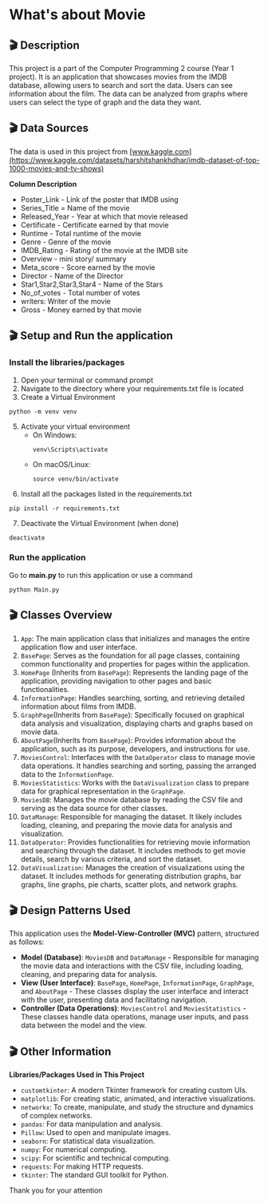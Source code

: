# What's about Movie

## 🎬 Description
This project is a part of the Computer Programming 2 course (Year 1 project). It is an application that showcases movies from the IMDB database, allowing users to search and sort the data. Users can see information about the film. The data can be analyzed from graphs where users can select the type of graph and the data they want.

## 🎬 Data Sources
The data is used in this project from [www.kaggle.com](https://www.kaggle.com/datasets/harshitshankhdhar/imdb-dataset-of-top-1000-movies-and-tv-shows)

**Column Description**
- Poster_Link - Link of the poster that IMDB using
- Series_Title = Name of the movie
- Released_Year - Year at which that movie released
- Certificate - Certificate earned by that movie
- Runtime - Total runtime of the movie
- Genre - Genre of the movie
- IMDB_Rating - Rating of the movie at the IMDB site
- Overview - mini story/ summary
- Meta_score - Score earned by the movie
- Director - Name of the Director
- Star1,Star2,Star3,Star4 - Name of the Stars
- No_of_votes - Total number of votes
- writers: Writer of the movie
- Gross - Money earned by that movie
 
## 🎬 Setup and Run the application
### Install the libraries/packages
1. Open your terminal or command prompt
2. Navigate to the directory where your requirements.txt file is located
3. Create a Virtual Environment
```
python -m venv venv
```
5. Activate your virtual environment
   * On Windows:
     ```
     venv\Scripts\activate
     ```
   * On macOS/Linux:
     ```
     source venv/bin/activate
     ```
6.  Install all the packages listed in the requirements.txt
```
pip install -r requirements.txt
```
7. Deactivate the Virtual Environment (when done)
```
deactivate
```
### Run the application
Go to **main.py** to run this application or use a command
```
python Main.py
```
 
## 🎬 Classes Overview
1. `App`: The main application class that initializes and manages the entire application flow and user interface.
2. `BasePage`: Serves as the foundation for all page classes, containing common functionality and properties for pages within the application.
3. `HomePage` (Inherits from `BasePage`): Represents the landing page of the application, providing navigation to other pages and basic functionalities.
4. `InformationPage`: Handles searching, sorting, and retrieving detailed information about films from IMDB.
5. `GraphPage`(Inherits from `BasePage`): Specifically focused on graphical data analysis and visualization, displaying charts and graphs based on movie data.
6. `AboutPage`(Inherits from `BasePage`): Provides information about the application, such as its purpose, developers, and instructions for use.
7. `MoviesControl`: Interfaces with the `DataOperator` class to manage movie data operations. It handles searching and sorting, passing the arranged data to the `InformationPage`.
8. `MoviesStatistics`: Works with the `DataVisualization` class to prepare data for graphical representation in the `GraphPage`.
9. `MoviesDB`: Manages the movie database by reading the CSV file and serving as the data source for other classes.
10. `DataManage`: Responsible for managing the dataset. It likely includes loading, cleaning, and preparing the movie data for analysis and visualization.
11. `DataOperator`: Provides functionalities for retrieving movie information and searching through the dataset. It includes methods to get movie details, search by various criteria, and sort the dataset.
12. `DataVisualization`: Manages the creation of visualizations using the dataset. It includes methods for generating distribution graphs, bar graphs, line graphs, pie charts, scatter plots, and network graphs.

## 🎬 Design Patterns Used
This application uses the **Model-View-Controller (MVC)** pattern, structured as follows:
- **Model (Database)**: `MoviesDB` and `DataManage` - Responsible for managing the movie data and interactions with the CSV file, including loading, cleaning, and preparing data for analysis.
- **View (User Interface)**: `BasePage`, `HomePage`, `InformationPage`, `GraphPage`, and `AboutPage` - These classes display the user interface and interact with the user, presenting data and facilitating navigation.
- **Controller (Data Operations)**: `MoviesControl` and `MoviesStatistics` - These classes handle data operations, manage user inputs, and pass data between the model and the view.
 
## 🎬 Other Information
**Libraries/Packages Used in This Project**
- `customtkinter`: A modern Tkinter framework for creating custom UIs.
- `matplotlib`: For creating static, animated, and interactive visualizations.
- `networkx`: To create, manipulate, and study the structure and dynamics of complex networks.
- `pandas`: For data manipulation and analysis.
- `Pillow`: Used to open and manipulate images.
- `seaborn`: For statistical data visualization.
- `numpy`: For numerical computing.
- `scipy`: For scientific and technical computing.
- `requests`: For making HTTP requests.
- `tkinter`: The standard GUI toolkit for Python.


Thank you for your attention
